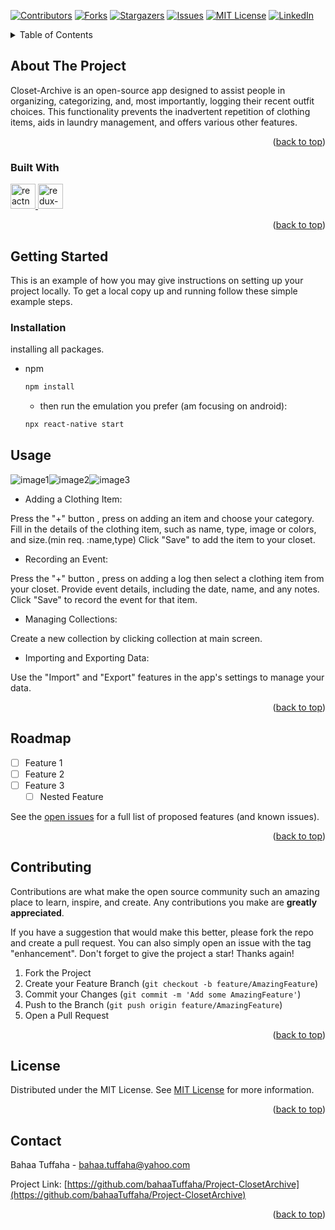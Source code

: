 <a name="readme-top"></a>

<!-- PROJECT SHIELDS -->
<!--
*** I'm using markdown "reference style" links for readability.
*** Reference links are enclosed in brackets [ ] instead of parentheses ( ).
*** See the bottom of this document for the declaration of the reference variables
*** for contributors-url, forks-url, etc. This is an optional, concise syntax you may use.
*** https://www.markdownguide.org/basic-syntax/#reference-style-links
-->

[![Contributors][contributors-shield]][contributors-url]
[![Forks][forks-shield]][forks-url]
[![Stargazers][stars-shield]][stars-url]
[![Issues][issues-shield]][issues-url]
[![MIT License][license-shield]][license-url]
[![LinkedIn][linkedin-shield]][linkedin-url]

<!-- PROJECT LOGO -->
<!-- <br />
<div align="center">
  <a href="https://github.com/bahaaTuffaha/Project-ClosetArchive">
    <img src="images/logo.png" alt="Logo" width="80" height="80">
  </a>

<h3 align="center">project_title</h3>

  <p align="center">
    project_description
    <br />
    <a href="https://github.com/bahaaTuffaha/Project-ClosetArchive"><strong>Explore the docs »</strong></a>
    <br />
    <br />
    <a href="https://github.com/bahaaTuffaha/Project-ClosetArchive">View Demo</a>
    ·
    <a href="https://github.com/bahaaTuffaha/Project-ClosetArchive/graphs/contributorsissues">Report Bug</a>
    ·
    <a href="https://github.com/bahaaTuffaha/Project-ClosetArchive/graphs/contributorsissues">Request Feature</a>
  </p>
</div> -->

<!-- TABLE OF CONTENTS -->
<details>
  <summary>Table of Contents</summary>
  <ol>
    <li>
      <a href="#about-the-project">About The Project</a>
      <ul>
        <li><a href="#built-with">Built With</a></li>
      </ul>
    </li>
    <li>
      <a href="#getting-started">Getting Started</a>
      <ul>
        <li><a href="#installation">Installation</are></li>
      </ul>
    </li>
    <li><a href="#usage">Usage</a></li>
    <li><a href="#roadmap">Roadmap</a></li>
    <li><a href="#contributing">Contributing</a></li>
    <li><a href="#license">License</a></li>
    <li><a href="#contact">Contact</a></li>
    <li><a href="#acknowledgments">Acknowledgments</a></li>
  </ol>
</details>

<!-- ABOUT THE PROJECT -->

## About The Project

<!-- [![Product Name Screen Shot][product-screenshot]](https://example.com) -->

Closet-Archive is an open-source app designed to assist people in organizing, categorizing, and, most importantly, logging their recent outfit choices. This functionality prevents the inadvertent repetition of clothing items, aids in laundry management, and offers various other features.

<p align="right">(<a href="#readme-top">back to top</a>)</p>

### Built With

<div>
  <a href="https://reactnative.dev/" target="_blank" rel="noreferrer">
    <img
      src="https://reactnative.dev/img/header_logo.svg"
      alt="reactnative"
      width="40"
      height="40"
    />
  </a>
    <a href="https://redux-toolkit.js.org/" target="_blank" rel="noreferrer">
    <img
      src="https://cdn.iconscout.com/icon/free/png-256/free-redux-283024.png"
      alt="redux-toolkit"
      width="40"
      height="40"
    />
  </a>
</div>

<p align="right">(<a href="#readme-top">back to top</a>)</p>

<!-- GETTING STARTED -->

## Getting Started

This is an example of how you may give instructions on setting up your project locally.
To get a local copy up and running follow these simple example steps.

### Installation

installing all packages.

- npm

  ```sh
  npm install

  ```

  - then run the emulation you prefer (am focusing on android):

  ```sh
  npx react-native start

  ```

<!-- USAGE EXAMPLES -->

## Usage

![image1](Readme_images/img1.png)![image2](Readme_images/img2.png)![image3](Readme_images/img3.png)

- Adding a Clothing Item:

Press the "+" button , press on adding an item and choose your category.
Fill in the details of the clothing item, such as name, type, image or colors, and size.(min req. :name,type)
Click "Save" to add the item to your closet.

- Recording an Event:

Press the "+" button , press on adding a log then select a clothing item from your closet.
Provide event details, including the date, name, and any notes.
Click "Save" to record the event for that item.

- Managing Collections:

Create a new collection by clicking collection at main screen.

- Importing and Exporting Data:

Use the "Import" and "Export" features in the app's settings to manage your data.

<p align="right">(<a href="#readme-top">back to top</a>)</p>

<!-- ROADMAP -->

## Roadmap

- [ ] Feature 1
- [ ] Feature 2
- [ ] Feature 3
  - [ ] Nested Feature

See the [open issues](https://github.com/bahaaTuffaha/Project-ClosetArchive/issues) for a full list of proposed features (and known issues).

<p align="right">(<a href="#readme-top">back to top</a>)</p>

<!-- CONTRIBUTING -->

## Contributing

Contributions are what make the open source community such an amazing place to learn, inspire, and create. Any contributions you make are **greatly appreciated**.

If you have a suggestion that would make this better, please fork the repo and create a pull request. You can also simply open an issue with the tag "enhancement".
Don't forget to give the project a star! Thanks again!

1. Fork the Project
2. Create your Feature Branch (`git checkout -b feature/AmazingFeature`)
3. Commit your Changes (`git commit -m 'Add some AmazingFeature'`)
4. Push to the Branch (`git push origin feature/AmazingFeature`)
5. Open a Pull Request

<p align="right">(<a href="#readme-top">back to top</a>)</p>

<!-- LICENSE -->

## License

Distributed under the MIT License. See [MIT License](License) for more information.

<p align="right">(<a href="#readme-top">back to top</a>)</p>

<!-- CONTACT -->

## Contact

Bahaa Tuffaha - bahaa.tuffaha@yahoo.com

Project Link: [https://github.com/bahaaTuffaha/Project-ClosetArchive](https://github.com/bahaaTuffaha/Project-ClosetArchive)

<p align="right">(<a href="#readme-top">back to top</a>)</p>

<!-- MARKDOWN LINKS & IMAGES -->
<!-- https://www.markdownguide.org/basic-syntax/#reference-style-links -->

[contributors-shield]: https://img.shields.io/github/contributors/bahaaTuffaha/Project-ClosetArchive.svg?style=for-the-badge
[contributors-url]: https://github.com/bahaaTuffaha/Project-ClosetArchive/graphs/contributors
[forks-shield]: https://img.shields.io/github/forks/bahaaTuffaha/Project-ClosetArchive.svg?style=for-the-badge
[forks-url]: https://github.com/bahaaTuffaha/Project-ClosetArchive/network/members
[stars-shield]: https://img.shields.io/github/stars/bahaaTuffaha/Project-ClosetArchive.svg?style=for-the-badge
[stars-url]: https://github.com/bahaaTuffaha/Project-ClosetArchive/stargazers
[issues-shield]: https://img.shields.io/github/issues/bahaaTuffaha/Project-ClosetArchive.svg?style=for-the-badge
[issues-url]: https://github.com/bahaaTuffaha/Project-ClosetArchive/issues
[license-shield]: https://img.shields.io/github/license/bahaaTuffaha/Project-ClosetArchive.svg?style=for-the-badge
[license-url]: https://github.com/bahaaTuffaha/Project-ClosetArchive/blob/master/LICENSE
[linkedin-shield]: https://img.shields.io/badge/-LinkedIn-black.svg?style=for-the-badge&logo=linkedin&colorB=555
[linkedin-url]: https://www.linkedin.com/in/bahaa-tuffaha
[product-screenshot]: images/screenshot.png
[Next.js]: https://img.shields.io/badge/next.js-000000?style=for-the-badge&logo=nextdotjs&logoColor=white
[Next-url]: https://nextjs.org/
[React.js]: https://img.shields.io/badge/React-20232A?style=for-the-badge&logo=react&logoColor=61DAFB
[React-url]: https://reactjs.org/
[Vue.js]: https://img.shields.io/badge/Vue.js-35495E?style=for-the-badge&logo=vuedotjs&logoColor=4FC08D
[Vue-url]: https://vuejs.org/
[Angular.io]: https://img.shields.io/badge/Angular-DD0031?style=for-the-badge&logo=angular&logoColor=white
[Angular-url]: https://angular.io/
[Svelte.dev]: https://img.shields.io/badge/Svelte-4A4A55?style=for-the-badge&logo=svelte&logoColor=FF3E00
[Svelte-url]: https://svelte.dev/
[Laravel.com]: https://img.shields.io/badge/Laravel-FF2D20?style=for-the-badge&logo=laravel&logoColor=white
[Laravel-url]: https://laravel.com
[Bootstrap.com]: https://img.shields.io/badge/Bootstrap-563D7C?style=for-the-badge&logo=bootstrap&logoColor=white
[Bootstrap-url]: https://getbootstrap.com
[JQuery.com]: https://img.shields.io/badge/jQuery-0769AD?style=for-the-badge&logo=jquery&logoColor=white
[JQuery-url]: https://jquery.com
